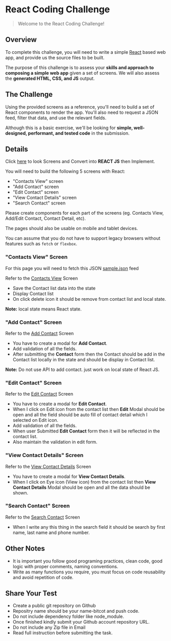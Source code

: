 # React Coding Challenge

> Welcome to the React Coding Challenge!

## Overview

To complete this challenge, you will need to write a simple [React](https://facebook.github.io/react/) based web app, and provide us the source files to be built.

The purpose of this challenge is to assess your **skills and approach to composing a simple web app** given a set of screens. We will also assess the **generated HTML, CSS, and JS** output.

## The Challenge

Using the provided screens as a reference, you'll need to build a set of React components to render the app. You'll also need to request a JSON feed, filter that data, and use the relevant fields.

Although this is a basic exercise, we'll be looking for **simple, well-designed, performant, and tested code** in the submission.

## Details

Click [here](https://github.com/BitcotDev/fresher-machin-test/tree/main/screens/) to look Screens and Convert into **REACT JS** then Implement.

You will need to build the following 5 screens with React:
- "Contacts View" screen
- "Add Contact" screen
- "Edit Contact" screen
- "View Contact Details" screen
- "Search Contact" screen


Please create components for each part of the screens (eg. Contacts View, Add/Edit Contact, Contact Detail, etc).

The pages should also be usable on mobile and tablet devices.

You can assume that you do not have to support legacy browsers without features such as `fetch` or `flexbox`.

### "Contacts View" Screen

For this page you will need to fetch this JSON [sample.json](https://raw.githubusercontent.com/BitcotDev/fresher-machin-test/main/json/sample.json) feed

Refer to the [Contacts View](https://github.com/abdulbitcot/fresher-machin-test/blob/main/screens/Screen1.png) Screen

- Save the Contact list data into the state
- Display Contact list
- On click delete icon it should be remove from contact list and local state.

**Note:** local state means React state.

### "Add Contact" Screen

Refer to the [Add Contact](https://github.com/abdulbitcot/fresher-machin-test/blob/main/screens/Screen2.png) Screen

- You have to create a modal for **Add Contact**.
- Add validation of all the fields.
- After submitting the **Contact** form then the Contact should be add in the Contact list locally in the state and should be display in Contact list.

**Note:** Do not use API to add contact. just work on local state of React JS.

### "Edit Contact" Screen

Refer to the [Edit Contact](https://github.com/abdulbitcot/fresher-machin-test/blob/main/screens/Screen3.png) Screen

- You have to create a modal for **Edit Contact**.
- When I click on Edit icon from the contact list then  **Edit** Modal should be open and all the field should be auto fill of contact detail which I selected on Edit icon.
- Add validation of all the fields.
- When user Submitted **Edit Contact** form then it will be reflected in the contact list.
- Also maintain the validation in edit form.

### "View Contact Details" Screen

Refer to the [View Contact Details](https://github.com/abdulbitcot/fresher-machin-test/blob/main/screens/Screen4.png) Screen

- You have to create a modal for **View Contact Details**.
- When I click on Eye icon (View icon) from the contact list then  **View Contact Details** Modal should be open and all the data should be shown.

### "Search Contact" Screen

Refer to the [Search Contact](https://github.com/abdulbitcot/fresher-machin-test/blob/main/screens/Screen5.png) Screen

- When I write any this thing in the search field it should be search by first name, last name and phone number.


## Other Notes

- It is important you follow good programing practices, clean code, good logic with proper comments, naming conventions.
- Write as many functions you require, you must focus on code reusability and avoid repetition of code.

## Share Your Test

- Create a public git repository on Github
- Repositry name should be your name-bitcot and push code.
- Do not include dependency folder like node_module.
- Once finished kindly submit your Github account repository URL.
- Do not include any Zip file in Email
- Read full instruction before submitting the task. 
